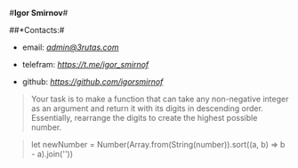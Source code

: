 #**Igor Smirnov**#

##*Contacts:#
- email: *admin@3rutas.com*

- telefram: *https://t.me/igor_smirnof*

- github: *https://github.com/igorsmirnof*


> Your task is to make a function that can take any non-negative integer as an argument and return it with its digits in descending order. Essentially, rearrange the digits to create the highest possible number.

> let newNumber = Number(Array.from(String(number)).sort((a, b) => b - a).join(''))
